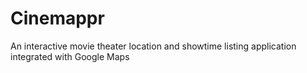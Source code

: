 # Cinemappr
An interactive movie theater location and showtime listing application integrated with Google Maps
